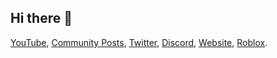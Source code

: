 ## Hi there 👋

[YouTube](https://youtube.com/@BloodGangInc), [Community Posts](https://reddit.com/r/4zx16), [Twitter](https://twitter.com/BloodGangInc), [Discord](https://linkr.it/blood), [Website](https://linkr.it/bloodweb), [Roblox](https://www.roblox.com/groups/3901342).

